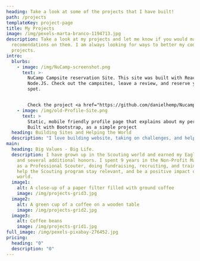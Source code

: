 ```yaml
---
heading: Take a look at some of the projects that I have built!
path: /projects
templateKey: project-page
title: My Projects
image: /img/pexels-marta-branco-1194713.jpg
description: Take a look at my projects and let me know if you would make
  recomendations on them. I am always looking for ways to better my code and
  projects.
intro:
  blurbs:
    - image: /img/NuCamp-screenshot.png
      text: >-
        NuCamp Campsite reservation Site. This site was built with React, and
        Node.JS. Check out the campsites, leave a review, and reserve your
        spot. 


        Check the project <a href="https://github.com/danielhemp/NucampSite"> Here </a>
    - image: /img/old-Profile-Site.png
      text: >
        Static, mobile friendly profile page that explains about my personality.
        Built with Bootstrap, as a simple project
  heading: Building Sites and Helping the World
  description: "I love building website, taking on challenges, and helping others. "
main:
  heading: Big Values - Big Life.
  description: I have grown up in the Scouting world and earned my Eagle Scout,
    and several additional honors. I spent 9 years in the Non-Profit Management,
    as a Professional Scouter, doing fundraising, recruiting, and training, to
    help the Scouting program stay relevant, and be a positive impact on the
    world.
  image1:
    alt: A close-up of a paper filter filled with ground coffee
    image: /img/projects-grid3.jpg
  image2:
    alt: A green cup of a coffee on a wooden table
    image: /img/projects-grid2.jpg
  image3:
    alt: Coffee beans
    image: /img/projects-grid1.jpg
full_image: /img/pexels-pixabay-276452.jpg
pricing:
  heading: "0"
  description: "0"
---
```

